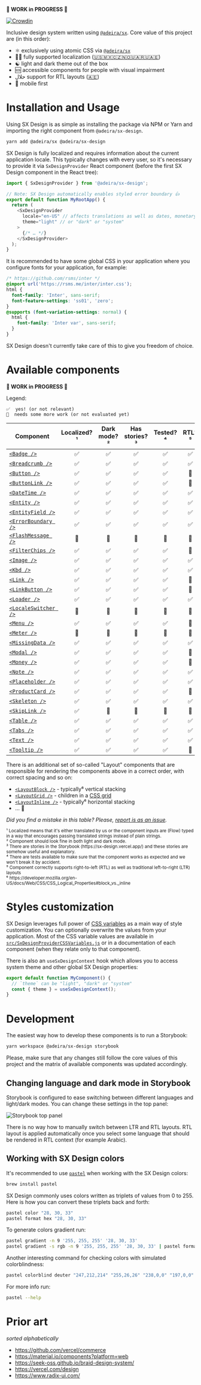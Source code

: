 **🚧 WORK in PROGRESS 🚧**

[![Crowdin](https://badges.crowdin.net/sx-design/localized.svg)](https://crowdin.com/project/sx-design)

Inclusive design system written using [`@adeira/sx`](https://github.com/adeira/sx). Core value of this project are (in this order):

- ⚛️ exclusively using atomic CSS via [`@adeira/sx`](https://github.com/adeira/sx)
- 🏳️‍🌈 fully supported localization ([🇺🇸🇲🇽🇨🇿🇳🇴🇺🇦🇷🇺🇦🇪](https://crowdin.com/project/sx-design))
- ☯️ light and dark theme out of the box
- 🆘 accessible components for people with visual impairment
- حلال support for RTL layouts ([🇦🇪](https://crowdin.com/project/sx-design))
- 📲 mobile first

# Installation and Usage

Using SX Design is as simple as installing the package via NPM or Yarn and importing the right component from `@adeira/sx-design`.

```bash
yarn add @adeira/sx @adeira/sx-design
```

SX Design is fully localized and requires information about the current application locale. This typically changes with every user, so it's necessary to provide it via `SxDesignProvider` React component (before the first SX Design component in the React tree):

```js
import { SxDesignProvider } from '@adeira/sx-design';

// Note: SX Design automatically enables styled error boundary 👍
export default function MyRootApp() {
  return (
    <SxDesignProvider
      locale="en-US" // affects translations as well as dates, monetary values and similar
      theme="light" // or "dark" or "system"
    >
      {/* … */}
    </SxDesignProvider>
  );
}
```

It is recommended to have some global CSS in your application where you configure fonts for your application, for example:

```css
/* https://github.com/rsms/inter */
@import url('https://rsms.me/inter/inter.css');
html {
  font-family: 'Inter', sans-serif;
  font-feature-settings: 'ss01', 'zero';
}
@supports (font-variation-settings: normal) {
  html {
    font-family: 'Inter var', sans-serif;
  }
}
```

SX Design doesn't currently take care of this to give you freedom of choice.

# Available components

**🚧 WORK in PROGRESS 🚧**

Legend:

```text
✅  yes! (or not relevant)
🧐  needs some more work (or not evaluated yet)
```

| Component              | Localized?¹ | Dark mode?² | Has stories?³ | Tested?⁴ | RTL?⁵ |
| ---------------------- | :---------: | :---------: | :-----------: | :------: | :---: |
| [`<Badge />`]          |     ✅      |     ✅      |      ✅       |    ✅    |  ✅   |
| [`<Breadcrumb />`]     |     ✅      |     ✅      |      ✅       |    ✅    |  ✅   |
| [`<Button />`]         |     ✅      |     ✅      |      ✅       |    ✅    |  🧐   |
| [`<ButtonLink />`]     |     ✅      |     ✅      |      ✅       |    ✅    |  🧐   |
| [`<DateTime />`]       |     ✅      |     ✅      |      ✅       |    ✅    |  ✅   |
| [`<Entity />`]         |     ✅      |     ✅      |      ✅       |    ✅    |  ✅   |
| [`<EntityField />`]    |     ✅      |     ✅      |      ✅       |    ✅    |  ✅   |
| [`<ErrorBoundary />`]  |     ✅      |     ✅      |      ✅       |    ✅    |  ✅   |
| [`<FlashMessage />`]   |     🧐      |     🧐      |      🧐       |    🧐    |  🧐   |
| [`<FilterChips />`]    |     ✅      |     ✅      |      ✅       |    ✅    |  🧐   |
| [`<Image />`]          |     ✅      |     ✅      |      ✅       |    ✅    |  ✅   |
| [`<Kbd />`]            |     ✅      |     ✅      |      ✅       |    ✅    |  ✅   |
| [`<Link />`]           |     ✅      |     ✅      |      ✅       |    ✅    |  🧐   |
| [`<LinkButton />`]     |     ✅      |     ✅      |      ✅       |    ✅    |  🧐   |
| [`<Loader />`]         |     ✅      |     ✅      |      ✅       |    ✅    |  ✅   |
| [`<LocaleSwitcher />`] |     🧐      |     🧐      |      🧐       |    🧐    |  🧐   |
| [`<Menu />`]           |     ✅      |     ✅      |      ✅       |    ✅    |  🧐   |
| [`<Meter />`]          |     🧐      |     🧐      |      🧐       |    🧐    |  🧐   |
| [`<MissingData />`]    |     ✅      |     ✅      |      ✅       |    ✅    |  ✅   |
| [`<Modal />`]          |     ✅      |     ✅      |      ✅       |    ✅    |  🧐   |
| [`<Money />`]          |     ✅      |     ✅      |      ✅       |    ✅    |  🧐   |
| [`<Note />`]           |     ✅      |     ✅      |      ✅       |    ✅    |  ✅   |
| [`<Placeholder />`]    |     ✅      |     ✅      |      ✅       |    ✅    |  ✅   |
| [`<ProductCard />`]    |     ✅      |     ✅      |      ✅       |    ✅    |  🧐   |
| [`<Skeleton />`]       |     ✅      |     ✅      |      ✅       |    ✅    |  ✅   |
| [`<SkipLink />`]       |     ✅      |     🧐      |      🧐       |    🧐    |  🧐   |
| [`<Table />`]          |     ✅      |     ✅      |      ✅       |    ✅    |  ✅   |
| [`<Tabs />`]           |     ✅      |     ✅      |      ✅       |    ✅    |  ✅   |
| [`<Text />`]           |     ✅      |     ✅      |      ✅       |    ✅    |  ✅   |
| [`<Tooltip />`]        |     ✅      |     ✅      |      ✅       |    ✅    |  🧐   |

[`<badge />`]: https://sx-design.vercel.app/?path=/docs/components-badge
[`<breadcrumb />`]: https://sx-design.vercel.app/?path=/docs/components-breadcrumb
[`<button />`]: https://sx-design.vercel.app/?path=/docs/components-button
[`<buttonlink />`]: https://sx-design.vercel.app/?path=/docs/components-buttonlink
[`<datetime />`]: https://sx-design.vercel.app/?path=/docs/components-datetime
[`<entity />`]: https://sx-design.vercel.app/?path=/docs/components-entity
[`<entityfield />`]: https://sx-design.vercel.app/?path=/docs/components-entityfield
[`<errorboundary />`]: https://sx-design.vercel.app/?path=/docs/components-errorboundary
[`<flashmessage />`]: https://sx-design.vercel.app/?path=/docs/components-flashmessage
[`<filterchips />`]: https://sx-design.vercel.app/?path=/docs/components-filterchips
[`<image />`]: https://sx-design.vercel.app/?path=/docs/components-image
[`<kbd />`]: https://sx-design.vercel.app/?path=/docs/components-kbd
[`<link />`]: https://sx-design.vercel.app/?path=/docs/components-link
[`<linkbutton />`]: https://sx-design.vercel.app/?path=/docs/components-linkbutton
[`<loader />`]: https://sx-design.vercel.app/?path=/docs/components-loader
[`<localeswitcher />`]: https://sx-design.vercel.app/?path=/docs/components-localeswitcher
[`<menu />`]: https://sx-design.vercel.app/?path=/docs/components-menu
[`<meter />`]: https://sx-design.vercel.app/?path=/docs/components-meter
[`<missingdata />`]: https://sx-design.vercel.app/?path=/docs/components-missingdata
[`<modal />`]: https://sx-design.vercel.app/?path=/docs/components-modal
[`<money />`]: https://sx-design.vercel.app/?path=/docs/components-money
[`<note />`]: https://sx-design.vercel.app/?path=/docs/components-note
[`<placeholder />`]: https://sx-design.vercel.app/?path=/docs/components-placeholder
[`<productcard />`]: https://sx-design.vercel.app/?path=/docs/components-productcard
[`<skeleton />`]: https://sx-design.vercel.app/?path=/docs/components-skeleton
[`<skiplink />`]: https://sx-design.vercel.app/?path=/docs/components-skiplink
[`<table />`]: https://sx-design.vercel.app/?path=/docs/components-table
[`<tabs />`]: https://sx-design.vercel.app/?path=/docs/components-tabs
[`<text />`]: https://sx-design.vercel.app/?path=/docs/components-text
[`<tooltip />`]: https://sx-design.vercel.app/?path=/docs/components-tooltip

There is an additional set of so-called "Layout" components that are responsible for rendering the components above in a correct order, with correct spacing and so on:

- [`<LayoutBlock />`](https://sx-design.vercel.app/?path=/docs/layout-layoutblock) - typically⁶ vertical stacking
- [`<LayoutGrid />`](https://sx-design.vercel.app/?path=/docs/layout-layoutgrid) - children in a [CSS grid](https://developer.mozilla.org/en-US/docs/Web/CSS/grid)
- [`<LayoutInline />`](https://sx-design.vercel.app/?path=/docs/layout-layoutinline) - typically⁶ horizontal stacking
- … 🚧

_Did you find a mistake in this table? Please, [report is as an issue](https://github.com/adeira/universe/issues/new)._

<sub>
¹ Localized means that it's either translated by us or the component inputs are (Flow) typed in a way that encourages passing translated strings instead of plain strings.<br />
² Component should look fine in both light and dark mode.<br />
³ There are stories in the Storybook (https://sx-design.vercel.app/) and these stories are somehow useful and explanatory.<br />
⁴ There are tests available to make sure that the component works as expected and we won't break it by accident.<br />
⁵ Component correctly supports right-to-left (RTL) as well as traditional left-to-right (LTR) layouts<br />
⁶ https://developer.mozilla.org/en-US/docs/Web/CSS/CSS_Logical_Properties#block_vs._inline
</sub>

# Styles customization

SX Design leverages full power of [CSS variables](https://developer.mozilla.org/en-US/docs/Web/CSS/Using_CSS_custom_properties) as a main way of style customization. You can optionally overwrite the values from your application. Most of the CSS variable values are available in [`src/SxDesignProviderCSSVariables.js`](./src/SxDesignProviderCSSVariables.js) or in a documentation of each component (when they relate only to that component).

There is also an `useSxDesignContext` hook which allows you to access system theme and other global SX Design properties:

```js
export default function MyComponent() {
  // `theme` can be "light", "dark" or "system"
  const { theme } = useSxDesignContext();
}
```

# Development

The easiest way how to develop these components is to run a Storybook:

```bash
yarn workspace @adeira/sx-design storybook
```

Please, make sure that any changes still follow the core values of this project and the matrix of available components was updated accordingly.

## Changing language and dark mode in Storybook

Storybook is configured to ease switching between different languages and light/dark modes. You can change these settings in the top panel:

![Storybook top panel](./docs/storybook-top-panel.png)

There is no way how to manually switch between LTR and RTL layouts. RTL layout is applied automatically once you select some language that should be rendered in RTL context (for example Arabic).

## Working with SX Design colors

It's recommended to use [`pastel`](https://github.com/sharkdp/pastel) when working with the SX Design colors:

```bash
brew install pastel
```

SX Design commonly uses colors written as triplets of values from 0 to 255. Here is how you can convert these triplets back and forth:

```bash
pastel color "28, 30, 33"
pastel format hex "28, 30, 33"
```

To generate colors gradient run:

```bash
pastel gradient -n 9 '255, 255, 255' '28, 30, 33'
pastel gradient -s rgb -n 9 '255, 255, 255' '28, 30, 33' | pastel format rgb
```

Another interesting command for checking colors with simulated colorblindness:

```bash
pastel colorblind deuter "247,212,214" "255,26,26" "238,0,0" "197,0,0"
```

For more info run:

```bash
pastel --help
```

# Prior art

_sorted alphabetically_

- https://github.com/vercel/commerce
- https://material.io/components?platform=web
- https://seek-oss.github.io/braid-design-system/
- https://vercel.com/design
- https://www.radix-ui.com/
